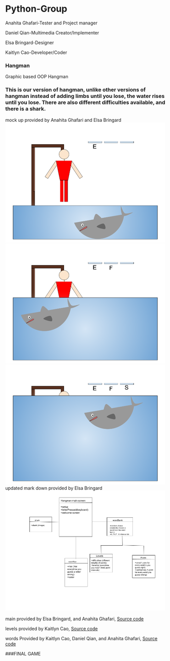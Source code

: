 # Python-Group

Anahita Ghafari-Tester and Project manager


Daniel Qian-Multimedia Creator/Implementer 


Elsa Bringard-Designer


Kaitlyn Cao-Developer/Coder




### Hangman
Graphic based OOP Hangman

### This is our version of hangman, unlike other versions of hangman instead of adding limbs until you lose, the water rises until you lose. There are also different difficulties available, and there is a shark.

mock up provided by Anahita Ghafari and Elsa Bringard
![Running Hangman](https://github.com/anaghafari/Python-Group/blob/main/Images/shark.png?raw=true)
![Running Hangman](https://github.com/anaghafari/Python-Group/blob/main/Images/shark2.png?raw=true)
![Running Hangman](https://github.com/anaghafari/Python-Group/blob/main/Images/shark3.png?raw=true)
updated mark down provided by Elsa Bringard
![Markdown](https://github.com/anaghafari/Python-Group/blob/main/Images/Class%20diagram%20hangman%20aqua.png?raw=true)




main provided by Elsa Bringard, and Anahita Ghafari,
[Source code](https://github.com/anaghafari/Python-Group/blob/main/src/Hangman/Phase%20two/main%20(1).py)

levels provided by Kaitlyn Cao,
[Source code](https://github.com/anaghafari/Python-Group/blob/main/src/Hangman/Phase%20two/levels.py)

words Provided by Kaitlyn Cao, Daniel Qian, and Anahita Ghafari,
[Source code](https://github.com/anaghafari/Python-Group/blob/main/src/Hangman/Phase%20two/words.py)



###FINAL GAME

